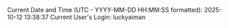 Current Date and Time (UTC - YYYY-MM-DD HH:MM:SS formatted): 2025-10-12 13:38:37
Current User's Login: luckyaiman
